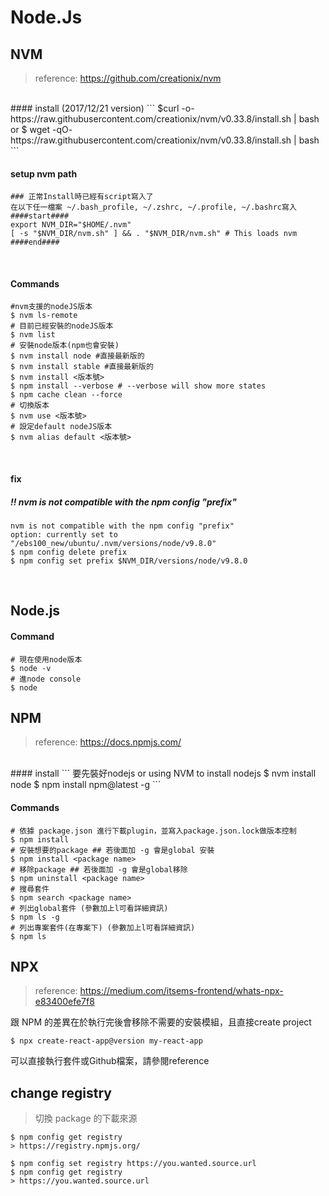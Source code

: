 # Node.Js

## NVM
> reference: https://github.com/creationix/nvm

<br />
#### install (2017/12/21 version)
```
$curl -o- https://raw.githubusercontent.com/creationix/nvm/v0.33.8/install.sh | bash
or
$ wget -qO- https://raw.githubusercontent.com/creationix/nvm/v0.33.8/install.sh | bash
```
<br />

#### setup nvm path
```
### 正常Install時已經有script寫入了
在以下任一檔案 ~/.bash_profile, ~/.zshrc, ~/.profile, ~/.bashrc寫入
####start####
export NVM_DIR="$HOME/.nvm"
[ -s "$NVM_DIR/nvm.sh" ] && . "$NVM_DIR/nvm.sh" # This loads nvm
####end####
```
<br />

#### Commands
```
#nvm支援的nodeJS版本
$ nvm ls-remote
# 目前已經安裝的nodeJS版本
$ nvm list
# 安裝node版本(npm也會安裝)
$ nvm install node #直接最新版的
$ nvm install stable #直接最新版的
$ nvm install <版本號>
$ npm install --verbose # --verbose will show more states
$ npm cache clean --force
# 切換版本
$ nvm use <版本號>
# 設定default nodeJS版本
$ nvm alias default <版本號>
```
<br />

#### fix
##### !! nvm is not compatible with the npm config "prefix"
```
nvm is not compatible with the npm config "prefix"
option: currently set to "/ebs100_new/ubuntu/.nvm/versions/node/v9.8.0"
$ npm config delete prefix
$ npm config set prefix $NVM_DIR/versions/node/v9.8.0
```
<br />

## Node.js
#### Command
```
# 現在使用node版本
$ node -v
# 進node console
$ node
```

## NPM
> reference: https://docs.npmjs.com/

<br />
#### install
```
要先裝好nodejs or using NVM to install nodejs
$ nvm install node
$ npm install npm@latest -g
```
<br />

#### Commands
```
# 依據 package.json 進行下載plugin，並寫入package.json.lock做版本控制
$ npm install
# 安裝想要的package ## 若後面加 -g 會是global 安裝
$ npm install <package name>
# 移除package ## 若後面加 -g 會是global移除
$ npm uninstall <package name>
# 搜尋套件
$ npm search <package name>
# 列出global套件 (參數加上l可看詳細資訊)
$ npm ls -g
# 列出專案套件(在專案下) (參數加上l可看詳細資訊)
$ npm ls
```

## NPX
> reference: https://medium.com/itsems-frontend/whats-npx-e83400efe7f8

跟 NPM 的差異在於執行完後會移除不需要的安裝模組，且直接create project

```
$ npx create-react-app@version my-react-app
```

可以直接執行套件或Github檔案，請參閱reference



## change registry
> 切換 package 的下載來源

```
$ npm config get registry
> https://registry.npmjs.org/

$ npm config set registry https://you.wanted.source.url
$ npm config get registry
> https://you.wanted.source.url

```






